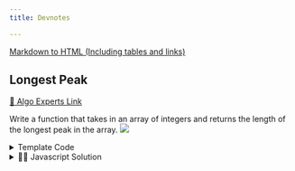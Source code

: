 ```yaml
---
title: Devnotes

---
```


[Markdown to HTML (Including tables and links)](https://markdowntohtml.com/)


## Longest Peak

[👀 Algo Experts Link](https://www.algoexpert.io/questions/Find%20Kth%20Largest%20Value%20In%20BST)

Write a function that takes in an array of integers and returns the length of
the longest peak in the array.
![](/img/2022-04-18-17-07-54.png)

<details>
<summary>
 Template Code
</summary>



<div>

<iframe frameborder="0" width="100%" height="500px" src="https://replit.com/@NeneWang/selectionSort-exercise?embed=true"></iframe>

```javascript
class BST {
  constructor(value) {
    this.value = value;
    this.left = null;
    this.right = null;
  }
}

function findKthLargestValueInBst(tree, k) {
  // Write your code here.
  return -1;
}


```
</div>
</details>


<details>
<summary>
 👨‍🔬 Javascript Solution
</summary>


<iframe
  width="100%"
  height="420"
  src="https://www.youtube.com/embed/8V1q-eT2NoQ"
  allowfullscreen="true"
/>


<div>


```javascript

```
</div>
</details>


### Template


## 23 - Title

Description


```js title="Starter code"
function numberOfWaysToTraverseGraph(width, height) {
  return 0;
}
```

<details>
<summary>
 👨‍🔬 Solutions
</summary>

<Tabs>
  <TabItem value="js" label="Js">

```js
function status() {
  console.log("On Development - Coming Soon!");
}
```

  </TabItem>

  <TabItem value="py" label="Py">

```py
def status():
    print("On Development - Coming Soon using Python!")

```

  </TabItem>
  <TabItem value="java" label="Java">

```java
class HelloWorld {
    public static void main(String[] args) {
        System.out.println("On Development - Coming Soon using Java!"); 
    }
}

```

  </TabItem>

  <TabItem value="c++" label="C++">

```cpp
#include <iostream>

int main() {
    std::cout << "On Development - Coming Soon using C++!";
    return 0;
}
```

  </TabItem>
  
</Tabs>

</details>

## Template for Youtube Description


```13 = Min Height BST
Algorithms extracted from Algo Expert. I am just doing this to improve my algorithms I don't claim any intellectual properties on them. All rights and credits for Algo Experts
Mid level Difficulty
Mid Level Difficulty Playlist: https://www.youtube.com/playlist?list=PL9uzS50-jJs6cTnFuc4eGo_FqCp17Z2wA

Algo Experts Plan: https://docs.google.com/spreadsheets/d/e/2PACX-1vQrZ8KKNMBA7AB9lqaPDcYX8Yr5Jej1mzGhQrlXcuJiOwGcjndHhrh2ULY8DJcjN3mYYngHz_6xSNxD/pubhtml?gid=931564214&single=true

You can view the full problem and other problems including other interview questions here:
https://smoothbc.com/resources/cs/mid-2

```


